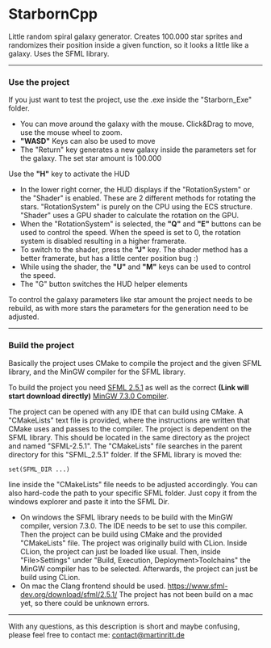 # StarbornCpp
Little random spiral galaxy generator. Creates 100.000 star sprites and randomizes their position inside a given function, so it looks a little like a galaxy. Uses the SFML library.

---
### Use the project
If you just want to test the project, use the .exe inside the "Starborn_Exe" folder. 
- You can move around the galaxy with the mouse. Click&Drag to move, use the mouse wheel to zoom. 
- **"WASD"** Keys can also be used to move 
- The "Return" key generates a new galaxy inside the parameters set for the galaxy. The set star amount is 100.000

Use the **"H"** key to activate the HUD
- In the lower right corner, the HUD displays if the "RotationSystem" or the "Shader" is enabled. These are 2 different
methods for rotating the stars. "RotationSystem" is purely on the CPU using the ECS structure. "Shader" uses a GPU shader 
to calculate the rotation on the GPU. 
- When the "RotationSystem" is selected, the **"Q"** and **"E"** buttons can be used to control the speed. When the speed is set 
to 0, the rotation system is disabled resulting in a higher framerate. 
- To switch to the shader, press the **"J"** key. The shader method has a better framerate, but has a little center position bug :) 
- While using the shader, the **"U"** and **"M"** keys can be used to control the speed. 
- The "G" button switches the HUD helper elements 

To control the galaxy parameters like star amount the project needs to be rebuild, as with more stars the parameters for the generation need to be adjusted.

---

### Build the project

Basically the project uses CMake to compile the project and the given SFML library, and the MinGW compiler for the SFML library. 

To build the project you need [SFML 2.5.1](https://www.sfml-dev.org/download/sfml/2.5.1/) as well as the correct **(Link will start download directly)** 
[MinGW 7.3.0 Compiler](https://sourceforge.net/projects/mingw-w64/files/Toolchains%20targetting%20Win32/Personal%20Builds/mingw-builds/7.3.0/threads-posix/dwarf/i686-7.3.0-release-posix-dwarf-rt_v5-rev0.7z/download). 

The project can be opened with any IDE that can 
build using CMake. A "CMakeLists" text file is provided, where the instructions are written that CMake uses 
and passes to the compiler. The project is dependent on the SFML library. This should be located in the same directory 
as the project and named "SFML-2.5.1". The "CMakeLists" file searches in the parent directory for this 
"SFML_2.5.1" folder. If the SFML library is moved the: 
``` 
set(SFML_DIR ...)
``` 
line inside the "CMakeLists" file needs to be adjusted accordingly. You can also hard-code the path to your specific SFML folder. Just copy it from the windows explorer and paste it into the SFML Dir. 

- On windows the SFML library needs to be build with the MinGW compiler, version 7.3.0. The IDE needs to be set to use this compiler. Then the project can be build using CMake and the 
provided "CMakeLists" file. 
The project was originally build with CLion. Inside CLion, the project can just be loaded 
like usual. Then, inside "File>Settings" under "Build, Execution, Deployment>Toolchains" the MinGW compiler
has to be selected. Afterwards, the project can just be build using CLion. 
- On mac the Clang frontend should be used. https://www.sfml-dev.org/download/sfml/2.5.1/
The project has not been build on a mac yet, so there could be unknown errors.

---

With any questions, as this description is short and maybe confusing, please feel free to contact me: [contact@martinritt.de](mailto:contact@martinritt.de)
 